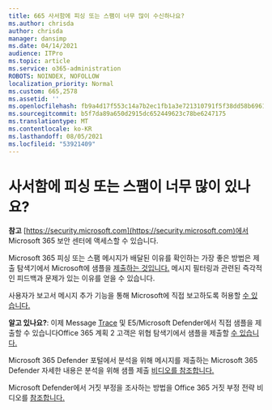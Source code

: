 ```yaml
---
title: 665 사서함에 피싱 또는 스팸이 너무 많이 수신하나요?
ms.author: chrisda
author: chrisda
manager: dansimp
ms.date: 04/14/2021
audience: ITPro
ms.topic: article
ms.service: o365-administration
ROBOTS: NOINDEX, NOFOLLOW
localization_priority: Normal
ms.custom: 665,2578
ms.assetid: ''
ms.openlocfilehash: fb9a4d17f553c14a7b2ec1fb1a3e721310791f5f38dd58b696162f766243c1f2
ms.sourcegitcommit: b5f7da89a650d2915dc652449623c78be6247175
ms.translationtype: MT
ms.contentlocale: ko-KR
ms.lasthandoff: 08/05/2021
ms.locfileid: "53921409"
---
```

# <a name="are-you-receiving-too-much-phish-or-spam-in-your-mailbox"></a>사서함에 피싱 또는 스팸이 너무 많이 있나요?

**참고** [https://security.microsoft.com](https://security.microsoft.com)에서 Microsoft 365 보안 센터에 액세스할 수 있습니다.

Microsoft 365 피싱 또는 스팸 메시지가 배달된 이유를 확인하는 가장 좋은 방법은 제출 탐색기에서 Microsoft에 샘플을 [제출하는 것입니다.](https://security.microsoft.com/reportsubmission) 메시지 필터링과 관련된 즉각적인 피드백과 문제가 있는 이유를 얻을 수 있습니다.

사용자가 보고서 메시지 추가 기능을 통해 Microsoft에 직접 보고하도록 허용할 [수 있습니다.](https://appsource.microsoft.com/product/office/WA104381180?src=office&tab=Overview)

**알고 있나요?**: 이제 Message [Trace](https://security.microsoft.com/messagetrace) 및 E5/Microsoft Defender에서 직접 샘플을 제출할 수 있습니다Office 365 계획 2 고객은 위협 탐색기에서 샘플을 제출할 [수 있습니다.](/microsoft-365/security/office-365-security/threat-explorer)

Microsoft 365 Defender 포털에서 분석을 위해 메시지를 제출하는 Microsoft 365 Defender 자세한 내용은 분석을 위해 샘플 제출 [비디오를 참조합니다.](https://go.microsoft.com/fwlink/?linkid=2166435)

Microsoft Defender에서 거짓 부정을 조사하는 방법을 Office 365 거짓 부정 전략 비디오를 [참조합니다.](https://go.microsoft.com/fwlink/?linkid=2166434)
